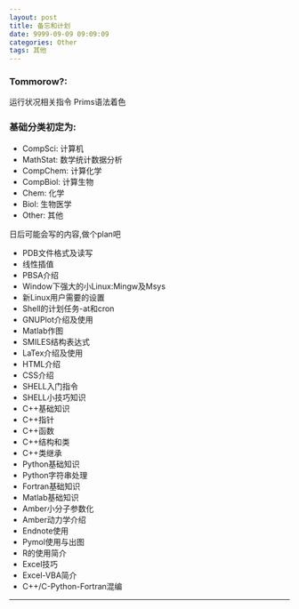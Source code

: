 ```yaml
---
layout: post
title: 备忘和计划
date: 9999-09-09 09:09:09
categories: Other 
tags: 其他
---
```


### Tommorow?:
运行状况相关指令
Prims语法着色

### 基础分类初定为:

- CompSci: 计算机
- MathStat: 数学统计数据分析
- CompChem: 计算化学
- CompBiol: 计算生物
- Chem: 化学
- Biol: 生物医学
- Other: 其他

日后可能会写的内容,做个plan吧

- PDB文件格式及读写
- 线性插值
- PBSA介绍
- Window下强大的小Linux:Mingw及Msys
- 新Linux用户需要的设置
- Shell的计划任务-at和cron
- GNUPlot介绍及使用
- Matlab作图
- SMILES结构表达式
- LaTex介绍及使用
- HTML介绍
- CSS介绍
- SHELL入门指令
- SHELL小技巧知识
- C++基础知识
- C++指针
- C++函数
- C++结构和类
- C++类继承
- Python基础知识
- Python字符串处理
- Fortran基础知识
- Matlab基础知识
- Amber小分子参数化
- Amber动力学介绍
- Endnote使用
- Pymol使用与出图
- R的使用简介
- Excel技巧
- Excel-VBA简介
- C++/C-Python-Fortran混编

---
